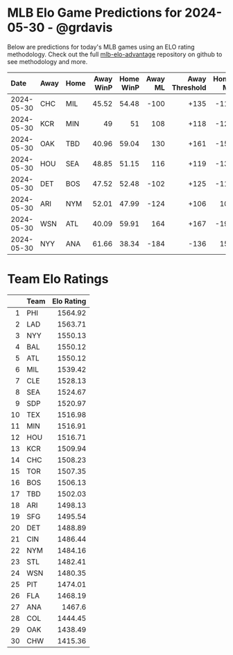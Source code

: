 # MLB Elo Game Predictions for 2024-05-30 - @grdavis
Below are predictions for today's MLB games using an ELO rating methodology. Check out the full [mlb-elo-advantage](https://github.com/grdavis/mlb-elo-advantage) repository on github to see methodology and more.

| Date       | Away   | Home   |   Away WinP |   Home WinP |   Away ML |   Away Threshold |   Home ML |   Home Threshold |
|:-----------|:-------|:-------|------------:|------------:|----------:|-----------------:|----------:|-----------------:|
| 2024-05-30 | CHC    | MIL    |       45.52 |       54.48 |      -100 |             +135 |      -118 |             -104 |
| 2024-05-30 | KCR    | MIN    |       49    |       51    |       108 |             +118 |      -126 |             +110 |
| 2024-05-30 | OAK    | TBD    |       40.96 |       59.04 |       130 |             +161 |      -154 |             -123 |
| 2024-05-30 | HOU    | SEA    |       48.85 |       51.15 |       116 |             +119 |      -134 |             +109 |
| 2024-05-30 | DET    | BOS    |       47.52 |       52.48 |      -102 |             +125 |      -116 |             +104 |
| 2024-05-30 | ARI    | NYM    |       52.01 |       47.99 |      -124 |             +106 |       106 |             +123 |
| 2024-05-30 | WSN    | ATL    |       40.09 |       59.91 |       164 |             +167 |      -196 |             -127 |
| 2024-05-30 | NYY    | ANA    |       61.66 |       38.34 |      -184 |             -136 |       154 |             +179 |

# Team Elo Ratings
|    | Team   |   Elo Rating |
|---:|:-------|-------------:|
|  1 | PHI    |      1564.92 |
|  2 | LAD    |      1563.71 |
|  3 | NYY    |      1550.13 |
|  4 | BAL    |      1550.12 |
|  5 | ATL    |      1550.12 |
|  6 | MIL    |      1539.42 |
|  7 | CLE    |      1528.13 |
|  8 | SEA    |      1524.67 |
|  9 | SDP    |      1520.97 |
| 10 | TEX    |      1516.98 |
| 11 | MIN    |      1516.91 |
| 12 | HOU    |      1516.71 |
| 13 | KCR    |      1509.94 |
| 14 | CHC    |      1508.23 |
| 15 | TOR    |      1507.35 |
| 16 | BOS    |      1506.13 |
| 17 | TBD    |      1502.03 |
| 18 | ARI    |      1498.13 |
| 19 | SFG    |      1495.54 |
| 20 | DET    |      1488.89 |
| 21 | CIN    |      1486.44 |
| 22 | NYM    |      1484.16 |
| 23 | STL    |      1482.41 |
| 24 | WSN    |      1480.35 |
| 25 | PIT    |      1474.01 |
| 26 | FLA    |      1468.19 |
| 27 | ANA    |      1467.6  |
| 28 | COL    |      1444.45 |
| 29 | OAK    |      1438.49 |
| 30 | CHW    |      1415.36 |